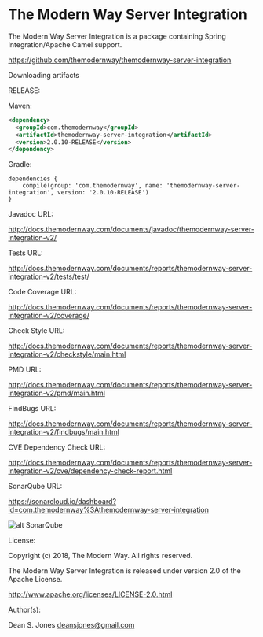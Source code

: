 The Modern Way Server Integration
======

The Modern Way Server Integration is a package containing Spring Integration/Apache Camel support.

https://github.com/themodernway/themodernway-server-integration

Downloading artifacts

RELEASE:

Maven:
```xml
<dependency>
  <groupId>com.themodernway</groupId>
  <artifactId>themodernway-server-integration</artifactId>
  <version>2.0.10-RELEASE</version>
</dependency>
```
Gradle:
```
dependencies {
    compile(group: 'com.themodernway', name: 'themodernway-server-integration', version: '2.0.10-RELEASE')
}
```
Javadoc URL:

http://docs.themodernway.com/documents/javadoc/themodernway-server-integration-v2/

Tests URL:

http://docs.themodernway.com/documents/reports/themodernway-server-integration-v2/tests/test/

Code Coverage URL:

http://docs.themodernway.com/documents/reports/themodernway-server-integration-v2/coverage/

Check Style URL:

http://docs.themodernway.com/documents/reports/themodernway-server-integration-v2/checkstyle/main.html

PMD URL:

http://docs.themodernway.com/documents/reports/themodernway-server-integration-v2/pmd/main.html

FindBugs URL:

http://docs.themodernway.com/documents/reports/themodernway-server-integration-v2/findbugs/main.html

CVE Dependency Check URL:

http://docs.themodernway.com/documents/reports/themodernway-server-integration-v2/cve/dependency-check-report.html

SonarQube URL:

https://sonarcloud.io/dashboard?id=com.themodernway%3Athemodernway-server-integration

![alt SonarQube](https://sonarcloud.io/api/project_badges/quality_gate?project=com.themodernway%3Athemodernway-server-integration "SonarQube")

License:

Copyright (c) 2018, The Modern Way. All rights reserved.

The Modern Way Server Integration is released under version 2.0 of the Apache License.

http://www.apache.org/licenses/LICENSE-2.0.html

Author(s):

Dean S. Jones
deansjones@gmail.com
